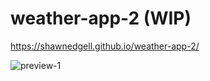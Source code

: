 # weather-app-2 (WIP)

https://shawnedgell.github.io/weather-app-2/

![preview-1](https://github.com/ShawnEdgell/weather-app-2/assets/145321915/87a1c239-1116-4184-ae1e-f1f8695c07b5)
